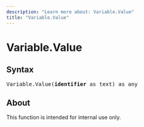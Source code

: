 ```yaml
---
description: "Learn more about: Variable.Value"
title: "Variable.Value"
---
```

# Variable.Value

## Syntax

<pre>
Variable.Value(<b>identifier</b> as text) as any
</pre>

## About

This function is intended for internal use only.
